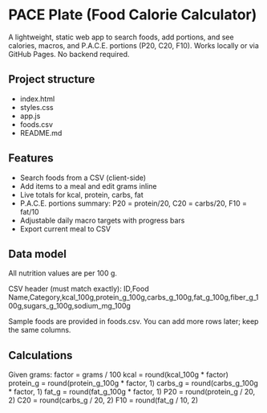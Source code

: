 # PACE Plate (Food Calorie Calculator)

A lightweight, static web app to search foods, add portions, and see calories, macros, and P.A.C.E. portions (P20, C20, F10). Works locally or via GitHub Pages. No backend required.

## Project structure
- index.html
- styles.css
- app.js
- foods.csv
- README.md

## Features
- Search foods from a CSV (client-side)
- Add items to a meal and edit grams inline
- Live totals for kcal, protein, carbs, fat
- P.A.C.E. portions summary: P20 = protein/20, C20 = carbs/20, F10 = fat/10
- Adjustable daily macro targets with progress bars
- Export current meal to CSV

## Data model
All nutrition values are per 100 g.

CSV header (must match exactly):
ID,Food Name,Category,kcal_100g,protein_g_100g,carbs_g_100g,fat_g_100g,fiber_g_100g,sugars_g_100g,sodium_mg_100g

Sample foods are provided in foods.csv. You can add more rows later; keep the same columns.

## Calculations
Given grams:
factor = grams / 100
kcal = round(kcal_100g * factor)
protein_g = round(protein_g_100g * factor, 1)
carbs_g = round(carbs_g_100g * factor, 1)
fat_g = round(fat_g_100g * factor, 1)
P20 = round(protein_g / 20, 2)
C20 = round(carbs_g / 20, 2)
F10 = round(fat_g / 10, 2)
